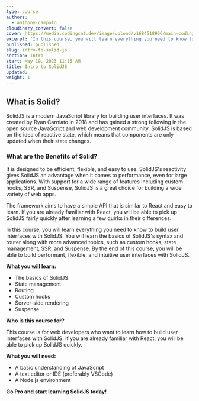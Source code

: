 ```yaml
---
type: course
authors:
  - anthony-campolo
cloudinary_convert: false
cover: https://media.codingcat.dev/image/upload/v1684518966/main-codingcatdev-photo/courses/solidjs-intro/SolidJSCourse.png
excerpt: 'In this course, you will learn everything you need to know to build user interfaces with SolidJS.'
published: published
slug: intro-to-solid-js
section: Intro
start: May 19, 2023 11:15 AM
title: Intro to SolidJS
updated:
weight: 1
---
```


## What is Solid?

SolidJS is a modern JavaScript library for building user interfaces. It was created by Ryan Carniato in 2018 and has gained a strong following in the open source JavaScript and web development community. SolidJS is based on the idea of reactive state, which means that components are only updated when their state changes.

### What are the Benefits of Solid?

It is designed to be efficient, flexible, and easy to use. SolidJS's reactivity gives SolidJS an advantage when it comes to performance, even for large applications. With support for a wide range of features including custom hooks, SSR, and Suspense, SolidJS is a great choice for building a wide variety of web apps.

The framework aims to have a simple API that is similar to React and easy to learn. If you are already familiar with React, you will be able to pick up SolidJS fairly quickly after learning a few quirks in their differences.

In this course, you will learn everything you need to know to build user interfaces with SolidJS. You will learn the basics of SolidJS's syntax and router along with more advanced topics, such as custom hooks, state management, SSR, and Suspense. By the end of this course, you will be able to build performant, flexible, and intuitive user interfaces with SolidJS.

**What you will learn:**

- The basics of SolidJS
- State management
- Routing
- Custom hooks
- Server-side rendering
- Suspense

**Who is this course for?**

This course is for web developers who want to learn how to build user interfaces with SolidJS. If you are already familiar with React, you will be able to pick up SolidJS quickly.

**What you will need:**

- A basic understanding of JavaScript
- A text editor or IDE (preferably VSCode)
- A Node.js environment

**Go Pro and start learning SolidJS today!**
